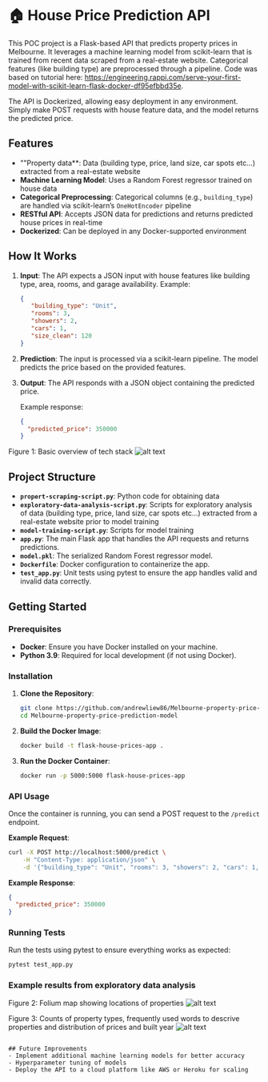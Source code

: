 # 🏠 House Price Prediction API

This POC project is a Flask-based API that predicts property prices in Melbourne. It leverages a machine learning model from scikit-learn that is trained from recent data scraped from a real-estate website. Categorical features (like building type) are preprocessed through a pipeline. Code was based on tutorial here: https://engineering.rappi.com/serve-your-first-model-with-scikit-learn-flask-docker-df95efbbd35e. 

The API is Dockerized, allowing easy deployment in any environment. Simply make POST requests with house feature data, and the model returns the predicted price.

## Features
- ""Property data**: Data (building type, price, land size, car spots etc...) extracted from a real-estate website
- **Machine Learning Model**: Uses a Random Forest regressor trained on house data
- **Categorical Preprocessing**: Categorical columns (e.g., `building_type`) are handled via scikit-learn’s `OneHotEncoder` pipeline
- **RESTful API**: Accepts JSON data for predictions and returns predicted house prices in real-time
- **Dockerized**: Can be deployed in any Docker-supported environment

## How It Works

1. **Input**: The API expects a JSON input with house features like building type, area, rooms, and garage availability. Example:
   ```json
   {
      "building_type": "Unit",
      "rooms": 3,
      "showers": 2,
      "cars": 1,
      "size_clean": 120
   }
   ```

2. **Prediction**: The input is processed via a scikit-learn pipeline. The model predicts the price based on the provided features.

3. **Output**: The API responds with a JSON object containing the predicted price.

   Example response:
   ```json
   {
     "predicted_price": 350000
   }
   ```

Figure 1: Basic overview of tech stack
![alt text](https://github.com/andrewliew86/Melbourne-property-price-prediction-model/blob/main/images/schematic.PNG)

## Project Structure
- **`propert-scraping-script.py`**: Python code for obtaining data
- **`exploratory-data-analysis-script.py`**: Scripts for exploratory analysis of data (building type, price, land size, car spots etc...) extracted from a real-estate website prior to model training
- **`model-training-script.py`**: Scripts for model training
- **`app.py`**: The main Flask app that handles the API requests and returns predictions.
- **`model.pkl`**: The serialized Random Forest regressor model.
- **`Dockerfile`**: Docker configuration to containerize the app.
- **`test_app.py`**: Unit tests using pytest to ensure the app handles valid and invalid data correctly.

## Getting Started

### Prerequisites
- **Docker**: Ensure you have Docker installed on your machine.
- **Python 3.9**: Required for local development (if not using Docker).

### Installation

1. **Clone the Repository**:
   ```bash
   git clone https://github.com/andrewliew86/Melbourne-property-price-prediction-model.git
   cd Melbourne-property-price-prediction-model
   ```

2. **Build the Docker Image**:
   ```bash
   docker build -t flask-house-prices-app .
   ```

3. **Run the Docker Container**:
   ```bash
   docker run -p 5000:5000 flask-house-prices-app
   ```

### API Usage

Once the container is running, you can send a POST request to the `/predict` endpoint.

**Example Request**:
```bash
curl -X POST http://localhost:5000/predict \
    -H "Content-Type: application/json" \
    -d '{"building_type": "Unit", "rooms": 3, "showers": 2, "cars": 1, "size_clean": 120}'
```

**Example Response**:
```json
{
  "predicted_price": 350000
}
```

### Running Tests
Run the tests using pytest to ensure everything works as expected:
```bash
pytest test_app.py
```

### Example results from exploratory data analysis
Figure 2: Folium map showing locations of properties
![alt text](https://github.com/andrewliew86/Melbourne-property-price-prediction-model/blob/main/images/propery_folium_map.PNG)

Figure 3: Counts of property types, frequently used words to descrive properties and distribution of prices and built year
![alt text](https://github.com/andrewliew86/Melbourne-property-price-prediction-model/blob/main/images/fig3.PNG)

```

## Future Improvements
- Implement additional machine learning models for better accuracy
- Hyperparameter tuning of models
- Deploy the API to a cloud platform like AWS or Heroku for scaling

